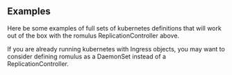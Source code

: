 ## Examples

Here be some examples of full sets of kubernetes definitions that will work out of the box with the romulus ReplicationController above.

If you are already running kubernetes with Ingress objects, you may want to consider defining romulus as a DaemonSet instead of a ReplicationController.